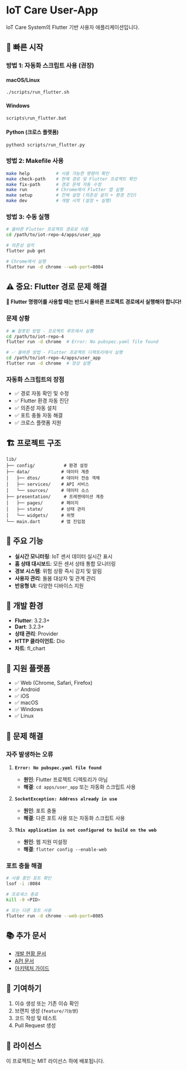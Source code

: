 # IoT Care User-App

IoT Care System의 Flutter 기반 사용자 애플리케이션입니다.

## 🚀 빠른 시작

### **방법 1: 자동화 스크립트 사용 (권장)**

#### macOS/Linux
```bash
./scripts/run_flutter.sh
```

#### Windows
```cmd
scripts\run_flutter.bat
```

#### Python (크로스 플랫폼)
```bash
python3 scripts/run_flutter.py
```

### **방법 2: Makefile 사용**
```bash
make help          # 사용 가능한 명령어 확인
make check-path    # 현재 경로 및 Flutter 프로젝트 확인
make fix-path      # 경로 문제 자동 수정
make run           # Chrome에서 Flutter 앱 실행
make setup         # 전체 설정 (의존성 설치 + 환경 진단)
make dev           # 개발 시작 (설정 + 실행)
```

### **방법 3: 수동 실행**
```bash
# 올바른 Flutter 프로젝트 경로로 이동
cd /path/to/iot-repo-4/apps/user_app

# 의존성 설치
flutter pub get

# Chrome에서 실행
flutter run -d chrome --web-port=8084
```

## ⚠️ 중요: Flutter 경로 문제 해결

**🚨 Flutter 명령어를 사용할 때는 반드시 올바른 프로젝트 경로에서 실행해야 합니다!**

### **문제 상황**
```bash
# ❌ 잘못된 방법 - 프로젝트 루트에서 실행
cd /path/to/iot-repo-4
flutter run -d chrome  # Error: No pubspec.yaml file found

# ✅ 올바른 방법 - Flutter 프로젝트 디렉토리에서 실행
cd /path/to/iot-repo-4/apps/user_app
flutter run -d chrome  # 정상 실행
```

### **자동화 스크립트의 장점**
- ✅ 경로 자동 확인 및 수정
- ✅ Flutter 환경 자동 진단
- ✅ 의존성 자동 설치
- ✅ 포트 충돌 자동 해결
- ✅ 크로스 플랫폼 지원

## 🏗️ 프로젝트 구조

```
lib/
├── config/           # 환경 설정
├── data/            # 데이터 계층
│   ├── dtos/        # 데이터 전송 객체
│   ├── services/    # API 서비스
│   └── sources/     # 데이터 소스
├── presentation/     # 프레젠테이션 계층
│   ├── pages/       # 페이지
│   ├── state/       # 상태 관리
│   └── widgets/     # 위젯
└── main.dart        # 앱 진입점
```

## 🎨 주요 기능

- **실시간 모니터링**: IoT 센서 데이터 실시간 표시
- **홈 상태 대시보드**: 모든 센서 상태 통합 모니터링
- **경보 시스템**: 위험 상황 즉시 감지 및 알림
- **사용자 관리**: 돌봄 대상자 및 관계 관리
- **반응형 UI**: 다양한 디바이스 지원

## 🔧 개발 환경

- **Flutter**: 3.2.3+
- **Dart**: 3.2.3+
- **상태 관리**: Provider
- **HTTP 클라이언트**: Dio
- **차트**: fl_chart

## 📱 지원 플랫폼

- ✅ Web (Chrome, Safari, Firefox)
- ✅ Android
- ✅ iOS
- ✅ macOS
- ✅ Windows
- ✅ Linux

## 🚨 문제 해결

### **자주 발생하는 오류**

1. **`Error: No pubspec.yaml file found`**
   - **원인**: Flutter 프로젝트 디렉토리가 아님
   - **해결**: `cd apps/user_app` 또는 자동화 스크립트 사용

2. **`SocketException: Address already in use`**
   - **원인**: 포트 충돌
   - **해결**: 다른 포트 사용 또는 자동화 스크립트 사용

3. **`This application is not configured to build on the web`**
   - **원인**: 웹 지원 미설정
   - **해결**: `flutter config --enable-web`

### **포트 충돌 해결**
```bash
# 사용 중인 포트 확인
lsof -i :8084

# 프로세스 종료
kill -9 <PID>

# 또는 다른 포트 사용
flutter run -d chrome --web-port=8085
```

## 📚 추가 문서

- [개발 현황 문서](../../task/current-development-status.md)
- [API 문서](../../docs/api/README.md)
- [아키텍처 가이드](../../docs/architecture/README.md)

## 🤝 기여하기

1. 이슈 생성 또는 기존 이슈 확인
2. 브랜치 생성 (`feature/기능명`)
3. 코드 작성 및 테스트
4. Pull Request 생성

## 📄 라이선스

이 프로젝트는 MIT 라이선스 하에 배포됩니다.
